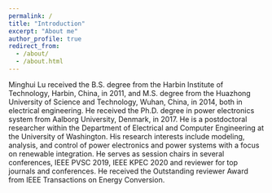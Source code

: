 ```yaml
---
permalink: /
title: "Introduction"
excerpt: "About me"
author_profile: true
redirect_from: 
  - /about/
  - /about.html
---
```


Minghui Lu received the B.S. degree from the Harbin Institute of Technology, Harbin, China, in 2011, and M.S. degree from the Huazhong University of Science and Technology, Wuhan, China, in 2014, both in electrical engineering. He received the Ph.D. degree in power electronics system from Aalborg University, Denmark, in 2017. He is a postdoctoral researcher within the Department of Electrical and Computer Engineering at the University of Washington.
His research interests include modeling, analysis, and control of power electronics and power systems with a focus on renewable integration. He serves as session chairs in several conferences, IEEE PVSC 2019, IEEE KPEC 2020 and reviewer for top journals and conferences. He received the Outstanding reviewer Award from IEEE Transactions on Energy Conversion.